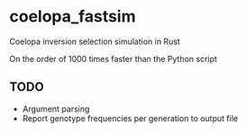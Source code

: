 # coelopa_fastsim

Coelopa inversion selection simulation in Rust

On the order of 1000 times faster than the Python script

## TODO

- Argument parsing
- Report genotype frequencies per generation to output file
